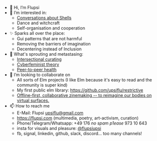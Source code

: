 - 👋 Hi, I’m Flupsi
- 👀 I’m interested in:
   - [Conversations about Shells](ShellCongress.com)
   - Dance and witchcraft
   - Self-organisation and cooperation
- ✨ Sparks all over the place:
   - Gui patterns that are not harmful
   - Removing the barriers of imagination
   - Decentering instead of Inclusion
- 🌱 What's sprouting and metastasing:
   - [Intersectional curating](https://youngcuratorsacademy.com/event/super-intense-marathon/day-1/proposing-the-figure-of-the-shell-for-the-materiality-of-image-carrying-surfaces-t66gybhn)
   - [Cyberfeminist theory](https://www.are.na/flupsi-upsi/shell-3fezyrjc5iy)
   - [Peer-to-peer health](thehologram.xyz)
- 💞️ I’m looking to collaborate on
   - All sorts of Elm projects (I like Elm because it's easy to read and the community is super kind)
   - My first public elm library: https://github.com/upsiflu/restrictive
   - [Offline-first, collaborative zinemaking -- to reimagine our bodies on virtual surfaces.](https://github.com/upsiflu/zine)
- 📫 How to reach me
   - E-Mail: Flupsi <upsiflu@gmail.com>
   - https://flupsi.com (multimedia, poetry, art-activism, curation)
   - Phone/Telegram/Whatsapp: +49 176 _no spam p1ease_ 973 10 643
   - insta for visuals and pleasure: [@flupsiupsi](https://instagram.com/flupsiupsi)
   - fb, signal, linkedin, github, slack, discord... too many channels!
